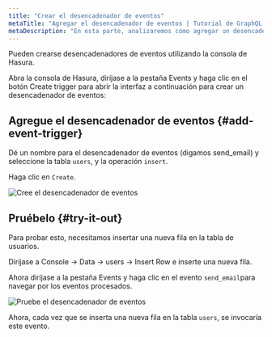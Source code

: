 ```yaml
---
title: "Crear el desencadenador de eventos"
metaTitle: "Agregar el desencadenador de eventos | Tutorial de GraphQL de Hasura"
metaDescription: "En esta parte, analizaremos cómo agregar un desencadenador de eventos en el motor de GraphQL de Hasura utilizando la consola"
---
```


Pueden crearse desencadenadores de eventos utilizando la consola de Hasura.

Abra la consola de Hasura, diríjase a la pestaña Events y haga clic en el botón Create trigger para abrir la interfaz a continuación para crear un desencadenador de eventos:

## Agregue el desencadenador de eventos {#add-event-trigger}

Dé un nombre para el desencadenador de eventos (digamos send_email) y seleccione la tabla `users`, y la operación `insert`.

Haga clic en `Create`.

![Cree el desencadenador de eventos](https://graphql-engine-cdn.hasura.io/learn-hasura/assets/graphql-hasura/add-event-trigger.png)

## Pruébelo {#try-it-out}

Para probar esto, necesitamos insertar una nueva fila en la tabla de usuarios.

Diríjase a Console -> Data -> users -> Insert Row e inserte una nueva fila.

Ahora diríjase a la pestaña Events y haga clic en el evento `send_email`para navegar por los eventos procesados.

![Pruebe el desencadenador de eventos](https://graphql-engine-cdn.hasura.io/learn-hasura/assets/graphql-hasura/test-event-trigger.png)

Ahora, cada vez que se inserta una nueva fila en la tabla `users`, se invocaría este evento.
